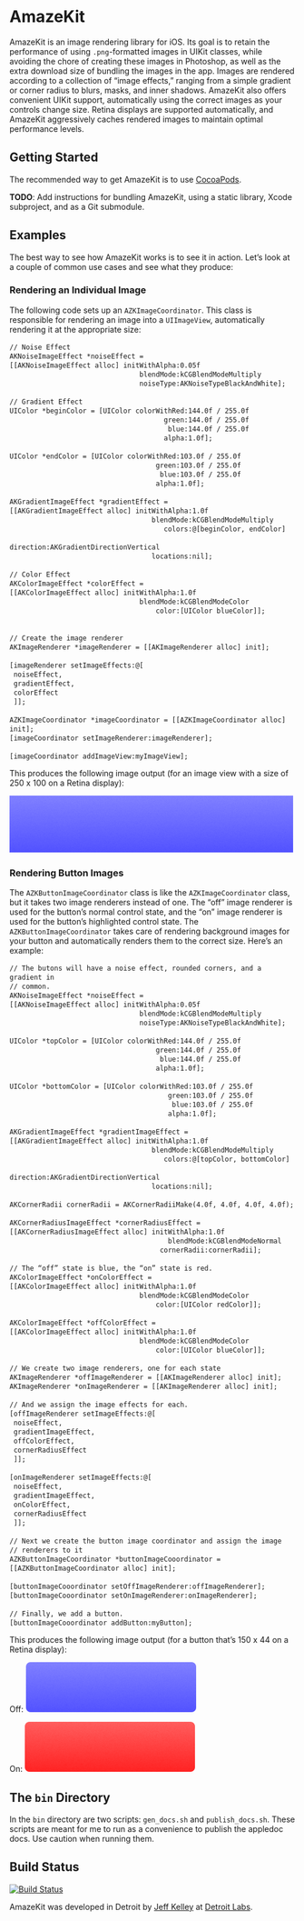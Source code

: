 # AmazeKit

AmazeKit is an image rendering library for iOS. Its goal is to retain the performance of using `.png`-formatted images in UIKit classes, while avoiding the chore of creating these images in Photoshop, as well as the extra download size of bundling the images in the app. Images are rendered according to a collection of “image effects,” ranging from a simple gradient or corner radius to blurs, masks, and inner shadows. AmazeKit also offers convenient UIKit support, automatically using the correct images as your controls change size. Retina displays are supported automatically, and AmazeKit aggressively caches rendered images to maintain optimal performance levels.

## Getting Started
The recommended way to get AmazeKit is to use [CocoaPods](http://www.cocoapods.org).

**TODO**: Add instructions for bundling AmazeKit, using a static library, Xcode subproject, and as a Git submodule.

## Examples
The best way to see how AmazeKit works is to see it in action. Let’s look at a couple of common use cases and see what they produce:

### Rendering an Individual Image
The following code sets up an `AZKImageCoordinator`. This class is responsible for rendering an image into a `UIImageView`, automatically rendering it at the appropriate size:

    // Noise Effect
    AKNoiseImageEffect *noiseEffect =
    [[AKNoiseImageEffect alloc] initWithAlpha:0.05f
                                    blendMode:kCGBlendModeMultiply
                                    noiseType:AKNoiseTypeBlackAndWhite];
    
    // Gradient Effect
    UIColor *beginColor = [UIColor colorWithRed:144.0f / 255.0f
                                          green:144.0f / 255.0f
                                           blue:144.0f / 255.0f
                                          alpha:1.0f];
    
    UIColor *endColor = [UIColor colorWithRed:103.0f / 255.0f
                                        green:103.0f / 255.0f
                                         blue:103.0f / 255.0f
                                        alpha:1.0f];
    
    AKGradientImageEffect *gradientEffect =
    [[AKGradientImageEffect alloc] initWithAlpha:1.0f
                                       blendMode:kCGBlendModeMultiply
                                          colors:@[beginColor, endColor]
                                       direction:AKGradientDirectionVertical
                                       locations:nil];
    
    // Color Effect
    AKColorImageEffect *colorEffect =
    [[AKColorImageEffect alloc] initWithAlpha:1.0f
                                    blendMode:kCGBlendModeColor
                                        color:[UIColor blueColor]];
    
    
    // Create the image renderer
    AKImageRenderer *imageRenderer = [[AKImageRenderer alloc] init];
    
    [imageRenderer setImageEffects:@[
     noiseEffect,
     gradientEffect,
     colorEffect
     ]];
    
    AZKImageCoordinator *imageCoordinator = [[AZKImageCoordinator alloc] init];
    [imageCoordinator setImageRenderer:imageRenderer];
    
    [imageCoordinator addImageView:myImageView];

This produces the following image output (for an image view with a size of 250 x 100 on a Retina display):

![Example Image 1](readme_images/example_1.png)

### Rendering Button Images
The `AZKButtonImageCoordinator` class is like the `AZKImageCoordinator` class, but it takes two image renderers instead of one. The “off” image renderer is used for the button’s normal control state, and the “on” image renderer is used for the button’s highlighted control state. The `AZKButtonImageCoordinator` takes care of rendering background images for your button and automatically renders them to the correct size. Here’s an example:

    // The butons will have a noise effect, rounded corners, and a gradient in
    // common.
    AKNoiseImageEffect *noiseEffect =
    [[AKNoiseImageEffect alloc] initWithAlpha:0.05f
                                    blendMode:kCGBlendModeMultiply
                                    noiseType:AKNoiseTypeBlackAndWhite];
    
    UIColor *topColor = [UIColor colorWithRed:144.0f / 255.0f
                                        green:144.0f / 255.0f
                                         blue:144.0f / 255.0f
                                        alpha:1.0f];
    
    UIColor *bottomColor = [UIColor colorWithRed:103.0f / 255.0f
                                           green:103.0f / 255.0f
                                            blue:103.0f / 255.0f
                                           alpha:1.0f];
 
    AKGradientImageEffect *gradientImageEffect =
    [[AKGradientImageEffect alloc] initWithAlpha:1.0f
                                       blendMode:kCGBlendModeMultiply
                                          colors:@[topColor, bottomColor]
                                       direction:AKGradientDirectionVertical
                                       locations:nil];
    
    AKCornerRadii cornerRadii = AKCornerRadiiMake(4.0f, 4.0f, 4.0f, 4.0f);

    AKCornerRadiusImageEffect *cornerRadiusEffect =
    [[AKCornerRadiusImageEffect alloc] initWithAlpha:1.0f
                                           blendMode:kCGBlendModeNormal
                                         cornerRadii:cornerRadii];
    
    // The “off” state is blue, the “on” state is red.
    AKColorImageEffect *onColorEffect =
    [[AKColorImageEffect alloc] initWithAlpha:1.0f
                                    blendMode:kCGBlendModeColor
                                        color:[UIColor redColor]];
	
    AKColorImageEffect *offColorEffect =
    [[AKColorImageEffect alloc] initWithAlpha:1.0f
                                    blendMode:kCGBlendModeColor
                                        color:[UIColor blueColor]];
	
    // We create two image renderers, one for each state
    AKImageRenderer *offImageRenderer = [[AKImageRenderer alloc] init];
    AKImageRenderer *onImageRenderer = [[AKImageRenderer alloc] init];
    
    // And we assign the image effects for each.
    [offImageRenderer setImageEffects:@[
     noiseEffect,
     gradientImageEffect,
     offColorEffect,
     cornerRadiusEffect
     ]];
    
    [onImageRenderer setImageEffects:@[
     noiseEffect,
     gradientImageEffect,
     onColorEffect,
     cornerRadiusEffect
     ]];
    
    // Next we create the button image coordinator and assign the image
    // renderers to it
    AZKButtonImageCoordinator *buttonImageCooordinator =
    [[AZKButtonImageCoordinator alloc] init];
    
    [buttonImageCooordinator setOffImageRenderer:offImageRenderer];
    [buttonImageCooordinator setOnImageRenderer:onImageRenderer];
    
    // Finally, we add a button.
    [buttonImageCooordinator addButton:myButton];

This produces the following image output (for a button that’s 150 x 44 on a Retina display):

Off: ![Example Image 2 (Off)](readme_images/example2_off.png)

On: ![Example Image 2 (On)](readme_images/example2_on.png)

## The `bin` Directory
In the `bin` directory are two scripts: `gen_docs.sh` and `publish_docs.sh`. These scripts are meant for me to run as a convenience to publish the appledoc docs. Use caution when running them.

## Build Status
[![Build Status](https://travis-ci.org/detroit-labs/AmazeKit.png)](https://travis-ci.org/detroit-labs/AmazeKit)


AmazeKit was developed in Detroit by [Jeff Kelley](http://github.com/SlaunchaMan) at [Detroit Labs](http://www.detroitlabs.com).
